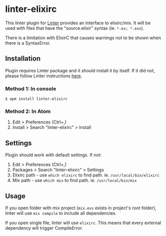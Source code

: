 # linter-elixirc

This linter plugin for [Linter][linter] provides an interface to elixirc/mix.
It will be used with files that have the "source.elixir" syntax (ie. `*.ex; *.exs`).

There is a limitation with ElixirC that causes warnings not to be shown when there is a SyntaxError.

## Installation
Plugin requires Linter package and it should install it by itself.
If it did not, please follow Linter instructions [here][linter].

### Method 1: In console
```
$ apm install linter-elixirc
```

### Method 2: In Atom

1. Edit > Preferences (Ctrl+,)
2. Install > Search "linter-elixirc" > Install

## Settings

Plugin should work with default settings. If not:

1. Edit > Preferences (Ctrl+,)
2. Packages > Search "linter-elixirc" > Settings
3. Elixirc path - use `which elixirc` to find path. ie. `/usr/local/bin/elixirc`
4. Mix path - use `which mix` to find path. ie. `/usr/local/bin/mix`

## Usage

If you open folder with mix project (`mix.exs` exists in project's root folder), linter
will use `mix compile` to include all dependencies.

If you open single file, linter will use `elixirc`. This means that every
external dependency will trigger CompileError.

[linter]: https://github.com/AtomLinter/Linter
